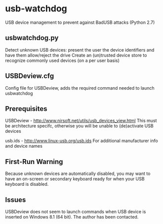 usb-watchdog
============

USB device management to prevent against BadUSB attacks (Python 2.7)

usbwatchdog.py
--------------
Detect unknown USB devices: present the user the device identifiers and have them allow/reject the drive
Create an (un)trusted device store to recognize commonly used devices (on a per user basis)

USBDeview.cfg
-------------
Config file for USBDeview, adds the required command needed to launch usbwatchdog

Prerequisites
-------------
USBDeview - http://www.nirsoft.net/utils/usb_devices_view.html
This must be architecture specifc, otherwise you will be unable to (de)activate USB devices

usb.ids - http://www.linux-usb.org/usb.ids
For additional manufacturer info and device names

First-Run Warning
-----------------
Because unknown devices are automatically disabled, you may want to have an on-screen or secondary keyboard ready for when your USB keyboard is disabled.

Issues
------
USBDeview does not seem to launch commands when USB device is inserted on Windows 8.1 (64 bit).  The author has been contacted.
